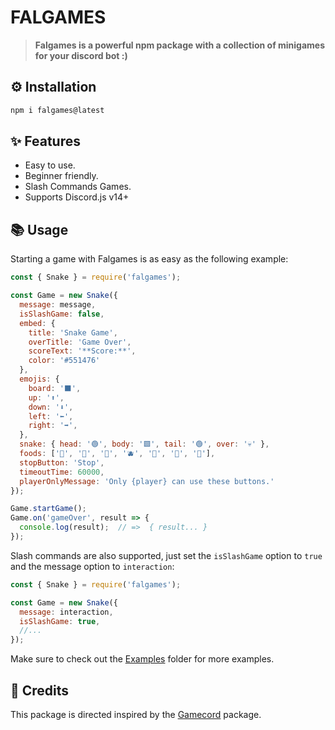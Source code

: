 # **FALGAMES**

> **Falgames is a powerful npm package with a collection of minigames for your discord bot :)**

## **⚙️ Installation**

```bash
npm i falgames@latest
```

## **✨ Features**

- Easy to use.
- Beginner friendly.
- Slash Commands Games.
- Supports Discord.js v14+

## **📚 Usage**

Starting a game with Falgames is as easy as the following example:

```js
const { Snake } = require('falgames');

const Game = new Snake({
  message: message,
  isSlashGame: false,
  embed: {
    title: 'Snake Game',
    overTitle: 'Game Over',
    scoreText: '**Score:**',
    color: '#551476'
  },
  emojis: {
    board: '⬛',
    up: '⬆️', 
    down: '⬇️',
    left: '⬅️',
    right: '➡️',
  },
  snake: { head: '🟢', body: '🟩', tail: '🟢', over: '💀' },
  foods: ['🍎', '🍇', '🍊', '🫐', '🥕', '🥝', '🌽'],
  stopButton: 'Stop',
  timeoutTime: 60000,
  playerOnlyMessage: 'Only {player} can use these buttons.'
});

Game.startGame();
Game.on('gameOver', result => {
  console.log(result);  // =>  { result... }
});
```

Slash commands are also supported, just set the `isSlashGame` option to `true` and the message option to `interaction`:

```js
const { Snake } = require('falgames');

const Game = new Snake({
  message: interaction,
  isSlashGame: true,
  //...
});
```

Make sure to check out the [Examples](Examples) folder for more examples.

## **📜 Credits**

This package is directed inspired by the [Gamecord](https://www.npmjs.com/package/discord-gamecord) package.
